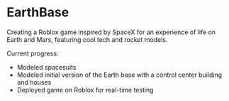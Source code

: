 # EarthBase
Creating a Roblox game inspired by SpaceX for an experience of life on Earth and Mars, featuring cool tech and rocket models.

Current progress:
- Modeled spacesuits
- Modeled initial version of the Earth base with a control center building and houses
- Deployed game on Roblox for real-time testing
